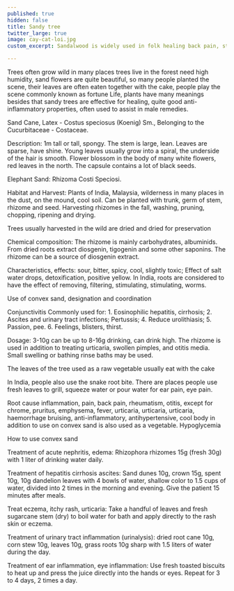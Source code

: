 ```yaml
---
published: true
hidden: false
title: Sandy tree
twitter_large: true
image: cay-cat-loi.jpg
custom_excerpt: Sandalwood is widely used in folk healing back pain, stabilize blood glucose and gravel.

---
```


Trees often grow wild in many places trees live in the forest need high humidity, sand flowers are quite beautiful, so many people planted the scene, their leaves are often eaten together with the cake, people play the scene commonly known as fortune Life, plants have many meanings besides that sandy trees are effective for healing, quite good anti-inflammatory properties, often used to assist in male remedies.

Sand Cane, Latex - Costus speciosus (Koenig) Sm., Belonging to the Cucurbitaceae - Costaceae.

Description: 1m tall or tall, spongy. The stem is large, lean. Leaves are sparse, have shine. Young leaves usually grow into a spiral, the underside of the hair is smooth. Flower blossom in the body of many white flowers, red leaves in the north. The capsule contains a lot of black seeds.

Elephant Sand: Rhizoma Costi Speciosi.

Habitat and Harvest: Plants of India, Malaysia, wilderness in many places in the dust, on the mound, cool soil. Can be planted with trunk, germ of stem, rhizome and seed. Harvesting rhizomes in the fall, washing, pruning, chopping, ripening and drying.

Trees usually harvested in the wild are dried and dried for preservation

Chemical composition: The rhizome is mainly carbohydrates, albuminids. From dried roots extract diosgenin, tigogenin and some other saponins. The rhizome can be a source of diosgenin extract.

Characteristics, effects: sour, bitter, spicy, cool, slightly toxic; Effect of salt water drops, detoxification, positive yellow. In India, roots are considered to have the effect of removing, filtering, stimulating, stimulating, worms.

Use of convex sand, designation and coordination

Conjunctivitis Commonly used for: 1. Eosinophilic hepatitis, cirrhosis; 2. Ascites and urinary tract infections; Pertussis; 4. Reduce urolithiasis; 5. Passion, pee. 6. Feelings, blisters, thirst.

Dosage: 3-10g can be up to 8-16g drinking, can drink high. The rhizome is used in addition to treating urticaria, swollen pimples, and otitis media. Small swelling or bathing rinse baths may be used.

The leaves of the tree used as a raw vegetable usually eat with the cake

In India, people also use the snake root bite. There are places people use fresh leaves to grill, squeeze water or pour water for ear pain, eye pain.

Root cause inflammation, pain, back pain, rheumatism, otitis, except for chrome, pruritus, emphysema, fever, urticaria, urticaria, urticaria, haemorrhage bruising, anti-inflammatory, antihypertensive, cool body in addition to use on convex sand is also used as a vegetable. Hypoglycemia

How to use convex sand

Treatment of acute nephritis, edema: Rhizophora rhizomes 15g (fresh 30g) with 1 liter of drinking water daily.

Treatment of hepatitis cirrhosis ascites: Sand dunes 10g, crown 15g, spent 10g, 10g dandelion leaves with 4 bowls of water, shallow color to 1.5 cups of water, divided into 2 times in the morning and evening. Give the patient 15 minutes after meals.

Treat eczema, itchy rash, urticaria: Take a handful of leaves and fresh sugarcane stem (dry) to boil water for bath and apply directly to the rash skin or eczema.

Treatment of urinary tract inflammation (urinalysis): dried root cane 10g, corn stew 10g, leaves 10g, grass roots 10g sharp with 1.5 liters of water during the day.

Treatment of ear inflammation, eye inflammation: Use fresh toasted biscuits to heat up and press the juice directly into the hands or eyes. Repeat for 3 to 4 days, 2 times a day.

